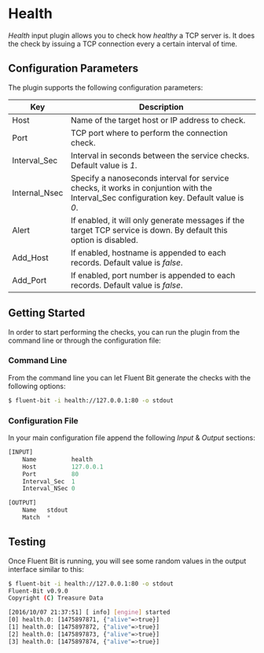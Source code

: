 # Health

_Health_ input plugin allows you to check how _healthy_ a TCP server is. It does the check by issuing a TCP connection every a certain interval of time.

## Configuration Parameters

The plugin supports the following configuration parameters:

| Key          | Description       |
| -------------|-------------------|
| Host         | Name of the target host or IP address to check. |
| Port         | TCP port where to perform the connection check. |
| Interval\_Sec| Interval in seconds between the service checks. Default value is _1_. |
| Internal\_Nsec| Specify a nanoseconds interval for service checks, it works in conjuntion with the Interval\_Sec configuration key. Default value is _0_.|
| Alert        | If enabled, it will only generate messages if the target TCP service is down. By default this option is disabled.|
| Add_Host     | If enabled, hostname is appended to each records. Default value is _false_. |
| Add_Port     | If enabled, port number is appended to each records. Default value is _false_. |

## Getting Started

In order to start performing the checks, you can run the plugin from the command line or through the configuration file:

### Command Line

From the command line you can let Fluent Bit generate the checks with the following options:

```bash
$ fluent-bit -i health://127.0.0.1:80 -o stdout
```

### Configuration File

In your main configuration file append the following _Input_ & _Output_ sections:

```python
[INPUT]
    Name          health
    Host          127.0.0.1
    Port          80
    Interval_Sec  1
    Interval_NSec 0

[OUTPUT]
    Name   stdout
    Match  *
```

## Testing

Once Fluent Bit is running, you will see some random values in the output interface similar to this:

```bash
$ fluent-bit -i health://127.0.0.1:80 -o stdout
Fluent-Bit v0.9.0
Copyright (C) Treasure Data

[2016/10/07 21:37:51] [ info] [engine] started
[0] health.0: [1475897871, {"alive"=>true}]
[1] health.0: [1475897872, {"alive"=>true}]
[2] health.0: [1475897873, {"alive"=>true}]
[3] health.0: [1475897874, {"alive"=>true}]
```
